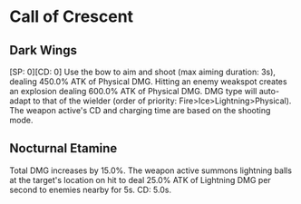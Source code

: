 # Call of Crescent

## Dark Wings

[SP: 0][CD: 0] Use the bow to aim and shoot (max aiming duration: 3s), dealing 450.0% ATK of Physical DMG. Hitting an enemy weakspot creates an explosion dealing 600.0% ATK of Physical DMG. DMG type will auto-adapt to that of the wielder (order of priority: Fire>Ice>Lightning>Physical). The weapon active's CD and charging time are based on the shooting mode.

## Nocturnal Etamine

Total DMG increases by 15.0%. The weapon active summons lightning balls at the target's location on hit to deal 25.0% ATK of Lightning DMG per second to enemies nearby for 5s. CD: 5.0s.